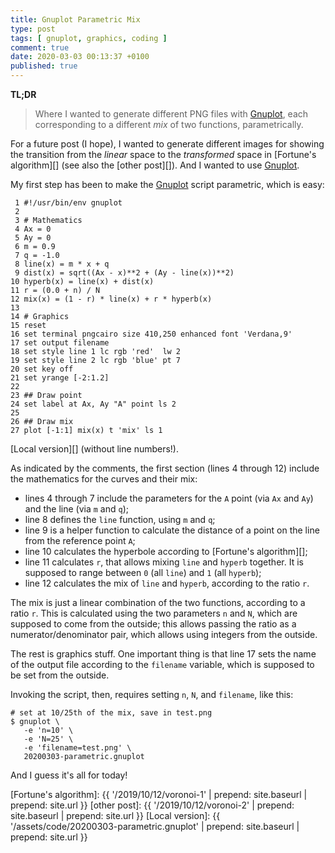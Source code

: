 ```yaml
---
title: Gnuplot Parametric Mix
type: post
tags: [ gnuplot, graphics, coding ]
comment: true
date: 2020-03-03 00:13:37 +0100
published: true
---
```


**TL;DR**

> Where I wanted to generate different PNG files with [Gnuplot][], each
> corresponding to a different *mix* of two functions, parametrically.

For a future post (I hope), I wanted to generate different images for
showing the transition from the *linear* space to the *transformed*
space in [Fortune's algorithm][] (see also the [other post][]). And I
wanted to use [Gnuplot][].

My first step has been to make the [Gnuplot][] script parametric, which
is easy:

```
 1 #!/usr/bin/env gnuplot
 2
 3 # Mathematics
 4 Ax = 0
 5 Ay = 0
 6 m = 0.9
 7 q = -1.0
 8 line(x) = m * x + q
 9 dist(x) = sqrt((Ax - x)**2 + (Ay - line(x))**2)
10 hyperb(x) = line(x) + dist(x)
11 r = (0.0 + n) / N
12 mix(x) = (1 - r) * line(x) + r * hyperb(x)
13
14 # Graphics
15 reset
16 set terminal pngcairo size 410,250 enhanced font 'Verdana,9'
17 set output filename
18 set style line 1 lc rgb 'red'  lw 2
19 set style line 2 lc rgb 'blue' pt 7
20 set key off
21 set yrange [-2:1.2]
22
23 ## Draw point
24 set label at Ax, Ay "A" point ls 2
25
26 ## Draw mix
27 plot [-1:1] mix(x) t 'mix' ls 1
```

[Local version][] (without line numbers!).

As indicated by the comments, the first section (lines 4 through 12)
include the mathematics for the curves and their mix:

- lines 4 through 7 include the parameters for the `A` point (via `Ax`
  and `Ay`) and the line (via `m` and `q`);
- line 8 defines the `line` function, using `m` and `q`;
- line 9 is a helper function to calculate the distance of a point on
  the line from the reference point `A`;
- line 10 calculates the hyperbole according to [Fortune's algorithm][];
- line 11 calculates `r`, that allows mixing `line` and `hyperb`
  together. It is supposed to range between `0` (all `line`) and `1`
  (all `hyperb`);
- line 12 calculates the mix of `line` and `hyperb`, according to the
  ratio `r`.

The mix is just a linear combination of the two functions, according to
a ratio `r`. This is calculated using the two parameters `n` and `N`,
which are supposed to come from the outside; this allows passing the
ratio as a numerator/denominator pair, which allows using integers from
the outside.

The rest is graphics stuff. One important thing is that line 17 sets the
name of the output file according to the `filename` variable, which is
supposed to be set from the outside.

Invoking the script, then, requires setting `n`, `N`, and `filename`,
like this:

```
# set at 10/25th of the mix, save in test.png
$ gnuplot \
   -e 'n=10' \
   -e 'N=25' \
   -e 'filename=test.png' \
   20200303-parametric.gnuplot
```

And I guess it's all for today!


[Gnuplot]: http://gnuplot.info/
[Fortune's algorithm]: {{ '/2019/10/12/voronoi-1' | prepend: site.baseurl | prepend: site.url }}
[other post]: {{ '/2019/10/12/voronoi-2' | prepend: site.baseurl | prepend: site.url }}
[Local version]: {{ '/assets/code/20200303-parametric.gnuplot' | prepend: site.baseurl | prepend: site.url }}
